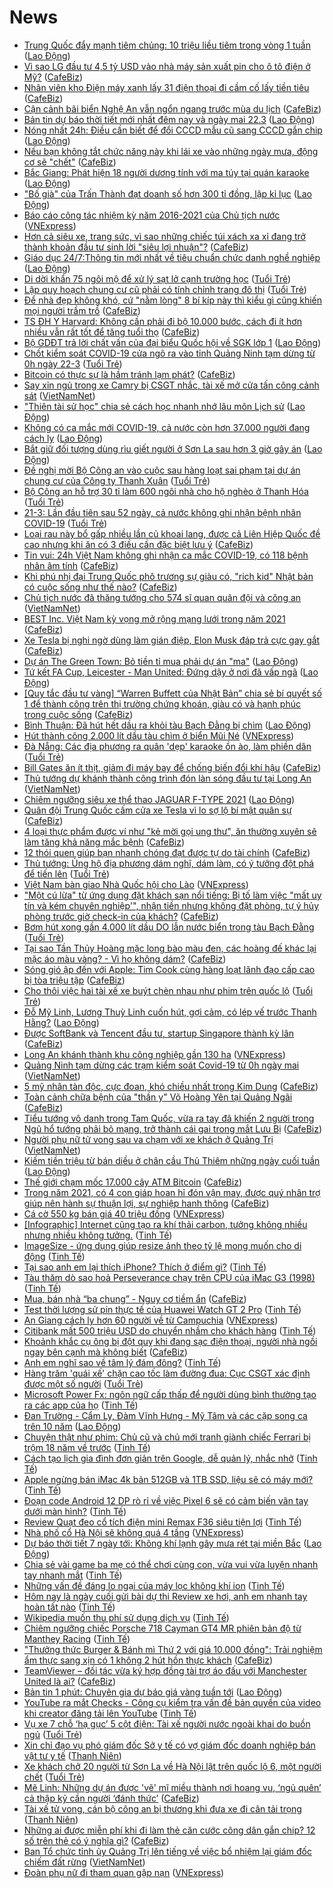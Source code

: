 # News

- [Trung Quốc đẩy mạnh tiêm chủng: 10 triệu liều tiêm trong vòng 1 tuần](https://laodong.vn/the-gioi/trung-quoc-day-manh-tiem-chung-10-trieu-lieu-tiem-trong-vong-1-tuan-891401.ldo) ([Lao Động](https://laodong.vn))
- [Vì sao LG đầu tư 4,5 tỷ USD vào nhà máy sản xuất pin cho ô tô điện ở Mỹ?](https://cafebiz.vn/vi-sao-lg-dau-tu-45-ty-usd-vao-nha-may-san-xuat-pin-cho-o-to-dien-o-my-20210321184111216.chn) ([CafeBiz](https://cafebiz.vn))
- [Nhân viên kho Điện máy xanh lấy 31 điện thoại đi cầm cố lấy tiền tiêu](https://cafebiz.vn/nhan-vien-kho-dien-may-xanh-lay-31-dien-thoai-di-cam-co-lay-tien-tieu-20210321201646209.chn) ([CafeBiz](https://cafebiz.vn))
- [Cận cảnh bãi biển Nghệ An vẫn ngổn ngang trước mùa du lịch](https://cafebiz.vn/can-canh-bai-bien-nghe-an-van-ngon-ngang-truoc-mua-du-lich-20210321183958123.chn) ([CafeBiz](https://cafebiz.vn))
- [Bản tin dự báo thời tiết mới nhất đêm nay và ngày mai 22.3](https://laodong.vn/video/ban-tin-du-bao-thoi-tiet-moi-nhat-dem-nay-va-ngay-mai-223-890929.ldo) ([Lao Động](https://laodong.vn))
- [Nóng nhất 24h: Điều cần biết để đổi CCCD mẫu cũ sang CCCD gắn chip](https://laodong.vn/video-thoi-su/nong-nhat-24h-dieu-can-biet-de-doi-cccd-mau-cu-sang-cccd-gan-chip-891347.ldo) ([Lao Động](https://laodong.vn))
- [Nếu bạn không tắt chức năng này khi lái xe vào những ngày mưa, động cơ sẽ "chết"](https://cafebiz.vn/neu-ban-khong-tat-chuc-nang-nay-khi-lai-xe-vao-nhung-ngay-mua-dong-co-se-chet-20210321181654806.chn) ([CafeBiz](https://cafebiz.vn))
- [Bắc Giang: Phát hiện 18 người dương tính với ma túy tại quán karaoke](https://laodong.vn/phap-luat/bac-giang-phat-hien-18-nguoi-duong-tinh-voi-ma-tuy-tai-quan-karaoke-891399.ldo) ([Lao Động](https://laodong.vn))
- [&quot;Bố già&quot; của Trấn Thành đạt doanh số hơn 300 tỉ đồng, lập kỉ lục](https://laodong.vn/van-hoa/bo-gia-cua-tran-thanh-dat-doanh-so-hon-300-ti-dong-lap-ki-luc-891398.ldo) ([Lao Động](https://laodong.vn))
- [Báo cáo công tác nhiệm kỳ năm 2016-2021 của Chủ tịch nước](https://vnexpress.net/bao-cao-cong-tac-nhiem-ky-nam-2016-2021-cua-chu-tich-nuoc-4251738.html) ([VNExpress](https://vnexpress.net))
- [Hơn cả siêu xe, trang sức, vì sao những chiếc túi xách xa xỉ đang trở thành khoản đầu tư sinh lời "siêu lợi nhuận"?](https://cafebiz.vn/hon-ca-sieu-xe-trang-suc-vi-sao-nhung-chiec-tui-xach-xa-xi-dang-tro-thanh-khoan-dau-tu-sinh-loi-sieu-loi-nhuan-20210321183818352.chn) ([CafeBiz](https://cafebiz.vn))
- [Giáo dục 24/7:Thông tin mới nhất về tiêu chuẩn chức danh nghề nghiệp](https://laodong.vn/video/giao-duc-247thong-tin-moi-nhat-ve-tieu-chuan-chuc-danh-nghe-nghiep-891346.ldo) ([Lao Động](https://laodong.vn))
- [Di dời khẩn 75 ngôi mộ để xử lý sạt lở cạnh trường học](https://tuoitre.vn/di-doi-khan-75-ngoi-mo-de-xu-ly-sat-lo-canh-truong-hoc-20210321184356419.htm) ([Tuổi Trẻ](https://tuoitre.vn))
- [Lập quy hoạch chung cư cũ phải có tính chỉnh trang đô thị](https://tuoitre.vn/lap-quy-hoach-chung-cu-cu-phai-co-tinh-chat-cai-tao-tai-thiet-chinh-trang-do-thi-20210321183647821.htm) ([Tuổi Trẻ](https://tuoitre.vn))
- [Để nhà đẹp không khó, cứ "nằm lòng" 8 bí kíp này thì kiểu gì cũng khiến mọi người trầm trồ](https://cafebiz.vn/de-nha-dep-khong-kho-cu-nam-long-8-bi-kip-nay-thi-kieu-gi-cung-khien-moi-nguoi-tram-tro-20210321183711345.chn) ([CafeBiz](https://cafebiz.vn))
- [TS ĐH Y Harvard: Không cần phải đi bộ 10.000 bước, cách đi ít hơn nhiều vẫn rất tốt để tăng tuổi thọ](https://cafebiz.vn/ts-dh-y-harvard-khong-can-phai-di-bo-10000-buoc-cach-di-it-hon-nhieu-van-rat-tot-de-tang-tuoi-tho-20210321181507985.chn) ([CafeBiz](https://cafebiz.vn))
- [Bộ GDĐT trả lời chất vấn của đại biểu Quốc hội về SGK lớp 1](https://laodong.vn/giao-duc/bo-gddt-tra-loi-chat-van-cua-dai-bieu-quoc-hoi-ve-sgk-lop-1-891383.ldo) ([Lao Động](https://laodong.vn))
- [Chốt kiểm soát COVID-19 cửa ngõ ra vào tỉnh Quảng Ninh tạm dừng từ 0h ngày 22-3](https://tuoitre.vn/chot-kiem-soat-covid-19-cua-ngo-ra-vao-tinh-quang-ninh-tam-dung-tu-0h-ngay-22-3-20210321180149284.htm) ([Tuổi Trẻ](https://tuoitre.vn))
- [Bitcoin có thực sự là hầm tránh lạm phát?](https://cafebiz.vn/bitcoin-co-thuc-su-la-ham-tranh-lam-phat-20210321183110955.chn) ([CafeBiz](https://cafebiz.vn))
- [Say xỉn ngủ trong xe Camry bị CSGT nhắc, tài xế mở cửa tấn công cảnh sát](http://vietnamnet.vn/vn/thoi-su/an-toan-giao-thong/say-xi-n-ngu-trong-xe-camry-bi-csgt-nha-c-tai-xe-mo-cu-a-ta-n-co-ng-ca-nh-sa-t-721286.html) ([VietNamNet](https://vietnamnet.vn))
- [&quot;Thiên tài sử học&quot; chia sẻ cách học nhanh nhớ lâu môn Lịch sử](https://laodong.vn/giao-duc/thien-tai-su-hoc-chia-se-cach-hoc-nhanh-nho-lau-mon-lich-su-891318.ldo) ([Lao Động](https://laodong.vn))
- [Không có ca mắc mới COVID-19, cả nước còn hơn 37.000 người đang cách ly](https://laodong.vn/y-te/khong-co-ca-mac-moi-covid-19-ca-nuoc-con-hon-37000-nguoi-dang-cach-ly-891348.ldo) ([Lao Động](https://laodong.vn))
- [Bắt giữ đối tượng dùng rìu giết người ở Sơn La sau hơn 3 giờ gây án](https://laodong.vn/phap-luat/bat-giu-doi-tuong-dung-riu-giet-nguoi-o-son-la-sau-hon-3-gio-gay-an-891356.ldo) ([Lao Động](https://laodong.vn))
- [Đề nghị mời Bộ Công an vào cuộc sau hàng loạt sai phạm tại dự án chung cư của Công ty Thanh Xuân](https://tuoitre.vn/de-nghi-moi-bo-cong-an-vao-cuoc-sau-hang-loat-sai-pham-tai-du-an-chung-cu-cua-cong-ty-thanh-xuan-20210321174859395.htm) ([Tuổi Trẻ](https://tuoitre.vn))
- [Bộ Công an hỗ trợ 30 tỉ làm 600 ngôi nhà cho hộ nghèo ở Thanh Hóa](https://tuoitre.vn/bo-cong-an-ho-tro-30-ti-lam-600-nha-cho-ho-ngheo-o-thanh-hoa-20210321170432242.htm) ([Tuổi Trẻ](https://tuoitre.vn))
- [21-3: Lần đầu tiên sau 52 ngày, cả nước không ghi nhận bệnh nhân COVID-19](https://tuoitre.vn/21-3-lan-dau-tien-sau-52-ngay-ca-nuoc-khong-ghi-nhan-benh-nhan-covid-19-20210321182308707.htm) ([Tuổi Trẻ](https://tuoitre.vn))
- [Loại rau này bổ gấp nhiều lần củ khoai lang, được cả Liên Hiệp Quốc đề cao nhưng khi ăn có 3 điều cần đặc biệt lưu ý](https://cafebiz.vn/loai-rau-nay-bo-gap-nhieu-lan-cu-khoai-lang-duoc-ca-lien-hiep-quoc-de-cao-nhung-khi-an-co-3-dieu-can-dac-biet-luu-y-20210321181918809.chn) ([CafeBiz](https://cafebiz.vn))
- [Tin vui: 24h Việt Nam không ghi nhận ca mắc COVID-19, có 118 bệnh nhân âm tính](https://cafebiz.vn/tin-vui-24h-viet-nam-khong-ghi-nhan-ca-mac-covid-19-co-118-benh-nhan-am-tinh-20210321183003974.chn) ([CafeBiz](https://cafebiz.vn))
- [Khi phú nhị đại Trung Quốc phô trương sự giàu có, "rich kid" Nhật bản có cuộc sống như thế nào?](https://cafebiz.vn/khi-phu-nhi-dai-trung-quoc-pho-truong-su-giau-co-rich-kid-nhat-ban-co-cuoc-song-nhu-the-nao-20210321181312052.chn) ([CafeBiz](https://cafebiz.vn))
- [Chủ tịch nước đã thăng tướng cho 574 sĩ quan quân đội và công an](http://vietnamnet.vn/vn/thoi-su/quoc-hoi/chu-tich-nuoc-da-thang-tuong-cho-574-si-quan-quan-doi-va-cong-an-721259.html) ([VietNamNet](https://vietnamnet.vn))
- [BEST Inc. Việt Nam kỳ vọng mở rộng mạng lưới trong năm 2021](https://cafebiz.vn/best-inc-viet-nam-ky-vong-mo-rong-mang-luoi-trong-nam-2021-20210321164527029.chn) ([CafeBiz](https://cafebiz.vn))
- [Xe Tesla bị nghi ngờ dùng làm gián điệp, Elon Musk đáp trả cực gay gắt](https://cafebiz.vn/xe-tesla-bi-nghi-ngo-dung-lam-gian-diep-elon-musk-dap-tra-cuc-gay-gat-20210321115206968.chn) ([CafeBiz](https://cafebiz.vn))
- [Dự án The Green Town: Bỏ tiền tỉ mua phải dự án &quot;ma&quot;](https://laodong.vn/ban-doc/du-an-the-green-town-bo-tien-ti-mua-phai-du-an-ma-891273.ldo) ([Lao Động](https://laodong.vn))
- [Tứ kết FA Cup, Leicester - Man United: Đứng dậy ở nơi đã vấp ngã](https://laodong.vn/bong-da-quoc-te/tu-ket-fa-cup-leicester-man-united-dung-day-o-noi-da-vap-nga-891320.ldo) ([Lao Động](https://laodong.vn))
- [[Quy tắc đầu tư vàng] “Warren Buffett của Nhật Bản” chia sẻ bí quyết số 1 để thành công trên thị trường chứng khoán, giàu có và hạnh phúc trong cuộc sống](https://cafebiz.vn/quy-tac-dau-tu-vang-warren-buffett-cua-nhat-ban-chia-se-bi-quyet-so-1-de-thanh-cong-tren-thi-truong-chung-khoan-giau-co-va-hanh-phuc-trong-cuoc-song-2021032111554041.chn) ([CafeBiz](https://cafebiz.vn))
- [Bình Thuận: Đã hút hết dầu ra khỏi tàu Bạch Đằng bị chìm](https://laodong.vn/xa-hoi/binh-thuan-da-hut-het-dau-ra-khoi-tau-bach-dang-bi-chim-891325.ldo) ([Lao Động](https://laodong.vn))
- [Hút thành công 2.000 lít dầu tàu chìm ở biển Mũi Né](https://vnexpress.net/hut-thanh-cong-2-000-lit-dau-tau-chim-o-bien-mui-ne-4251721.html) ([VNExpress](https://vnexpress.net))
- [Đà Nẵng: Các địa phương ra quân 'dẹp' karaoke ồn ào, làm phiền dân](https://tuoitre.vn/da-nang-cac-dia-phuong-ra-quan-dep-karaoke-on-ao-lam-phien-dan-20210321160449226.htm) ([Tuổi Trẻ](https://tuoitre.vn))
- [Bill Gates ăn ít thịt, giảm đi máy bay để chống biến đổi khí hậu](https://cafebiz.vn/bill-gates-an-it-thit-giam-di-may-bay-de-chong-bien-doi-khi-hau-20210321115341707.chn) ([CafeBiz](https://cafebiz.vn))
- [Thủ tướng dự khánh thành công trình đón làn sóng đầu tư tại Long An](http://vietnamnet.vn/vn/thoi-su/chinh-tri/thu-tuong-du-khanh-thanh-cong-trinh-don-lan-song-dau-tu-tai-long-an-721256.html) ([VietNamNet](https://vietnamnet.vn))
- [Chiêm ngưỡng siêu xe thể thao JAGUAR F-TYPE 2021](https://laodong.vn/photo/chiem-nguong-sieu-xe-the-thao-jaguar-f-type-2021-888711.ldo) ([Lao Động](https://laodong.vn))
- [Quân đội Trung Quốc cấm cửa xe Tesla vì lo sợ lộ bí mật quân sự](https://cafebiz.vn/quan-doi-trung-quoc-cam-cua-xe-tesla-vi-lo-so-lo-bi-mat-quan-su-20210321114959068.chn) ([CafeBiz](https://cafebiz.vn))
- [4 loại thực phẩm được ví như "kẻ mời gọi ung thư", ăn thường xuyên sẽ làm tăng khả năng mắc bệnh](https://cafebiz.vn/4-loai-thuc-pham-duoc-vi-nhu-ke-moi-goi-ung-thu-an-thuong-xuyen-se-lam-tang-kha-nang-mac-benh-20210321151640041.chn) ([CafeBiz](https://cafebiz.vn))
- [12 thói quen giúp bạn nhanh chóng đạt được tự do tài chính](https://cafebiz.vn/12-thoi-quen-giup-ban-nhanh-chong-dat-duoc-tu-do-tai-chinh-20210321114714228.chn) ([CafeBiz](https://cafebiz.vn))
- [Thủ tướng: Ủng hộ địa phương dám nghĩ, dám làm, có ý tưởng đột phá để tiến lên](https://tuoitre.vn/thu-tuong-ung-ho-dia-phuong-dam-nghi-dam-lam-co-y-tuong-dot-pha-de-tien-len-20210321134740537.htm) ([Tuổi Trẻ](https://tuoitre.vn))
- [Việt Nam bàn giao Nhà Quốc hội cho Lào](https://vnexpress.net/viet-nam-ban-giao-nha-quoc-hoi-cho-lao-4251594.html) ([VNExpress](https://vnexpress.net))
- ["Một cú lừa" từ ứng dụng đặt khách sạn nổi tiếng: Bị tố làm việc "mất uy tín và kém chuyên nghiệp'", nhận tiền nhưng không đặt phòng, tự ý hủy phòng trước giờ check-in của khách?](https://cafebiz.vn/mot-cu-lua-tu-ung-dung-dat-khach-san-noi-tieng-bi-to-lam-viec-mat-uy-tin-va-kem-chuyen-nghiep-nhan-tien-nhung-khong-dat-phong-tu-y-huy-phong-truoc-gio-check-in-cua-khach-20210321150327795.chn) ([CafeBiz](https://cafebiz.vn))
- [Bơm hút xong gần 4.000 lít dầu DO lẫn nước biển trong tàu Bạch Đằng](https://tuoitre.vn/bom-hut-xong-gan-4-000-lit-dau-do-lan-nuoc-bien-trong-tau-bach-dang-20210321143923765.htm) ([Tuổi Trẻ](https://tuoitre.vn))
- [Tại sao Tần Thủy Hoàng mặc long bào màu đen, các hoàng đế khác lại mặc áo màu vàng? - Vì họ không dám?](https://cafebiz.vn/tai-sao-tan-thuy-hoang-mac-long-bao-mau-den-cac-hoang-de-khac-lai-mac-ao-mau-vang-vi-ho-khong-dam-20210321143130538.chn) ([CafeBiz](https://cafebiz.vn))
- [Sóng gió ập đến với Apple: Tim Cook cùng hàng loạt lãnh đạo cấp cao bị tòa triệu tập](https://cafebiz.vn/song-gio-ap-den-voi-apple-tim-cook-cung-hang-loat-lanh-dao-cap-cao-bi-toa-trieu-tap-20210321150109144.chn) ([CafeBiz](https://cafebiz.vn))
- [Cho thôi việc hai tài xế xe buýt chèn nhau như phim trên quốc lộ](https://tuoitre.vn/cho-thoi-viec-hai-tai-xe-xe-buyt-chen-nhau-nhu-phim-tren-quoc-lo-20210321142433861.htm) ([Tuổi Trẻ](https://tuoitre.vn))
- [Đỗ Mỹ Linh, Lương Thuỳ Linh cuốn hút, gợi cảm, có lép vế trước Thanh Hằng?](https://laodong.vn/photo/do-my-linh-luong-thuy-linh-cuon-hut-goi-cam-co-lep-ve-truoc-thanh-hang-891249.ldo) ([Lao Động](https://laodong.vn))
- [Được SoftBank và Tencent đầu tư, startup Singapore thành kỳ lân](https://cafebiz.vn/duoc-softbank-va-tencent-dau-tu-startup-singapore-thanh-ky-lan-20210321114227827.chn) ([CafeBiz](https://cafebiz.vn))
- [Long An khánh thành khu công nghiệp gần 130 ha](https://vnexpress.net/long-an-khanh-thanh-khu-cong-nghiep-gan-130-ha-4251687.html) ([VNExpress](https://vnexpress.net))
- [Quảng Ninh tạm dừng các trạm kiểm soát Covid-19 từ 0h ngày mai](http://vietnamnet.vn/vn/thoi-su/quang-ninh-tam-dung-cac-tram-kiem-soat-covid-19-tu-0h-ngay-mai-721244.html) ([VietNamNet](https://vietnamnet.vn))
- [5 mỹ nhân tàn độc, cực đoan, khó chiều nhất trong Kim Dung](https://cafebiz.vn/5-my-nhan-tan-doc-cuc-doan-kho-chieu-nhat-trong-kim-dung-20210321141156316.chn) ([CafeBiz](https://cafebiz.vn))
- [Toàn cảnh chữa bệnh của "thần y" Võ Hoàng Yên tại Quảng Ngãi](https://cafebiz.vn/toan-canh-chua-benh-cua-than-y-vo-hoang-yen-tai-quang-ngai-20210321114454778.chn) ([CafeBiz](https://cafebiz.vn))
- [Tiểu tướng vô danh trong Tam Quốc, vừa ra tay đã khiến 2 người trong Ngũ hổ tướng phải bỏ mạng, trở thành cái gai trong mắt Lưu Bị](https://cafebiz.vn/tieu-tuong-vo-danh-trong-tam-quoc-vua-ra-tay-da-khien-2-nguoi-trong-ngu-ho-tuong-phai-bo-mang-tro-thanh-cai-gai-trong-mat-luu-bi-20210321140143311.chn) ([CafeBiz](https://cafebiz.vn))
- [Người phụ nữ tử vong sau va chạm với xe khách ở Quảng Trị](http://vietnamnet.vn/vn/thoi-su/an-toan-giao-thong/nguoi-phu-nu-tu-vong-sau-va-cham-voi-xe-khach-o-quang-tri-721236.html) ([VietNamNet](https://vietnamnet.vn))
- [Kiếm tiền triệu từ bán diều ở chân cầu Thủ Thiêm những ngày cuối tuần](https://laodong.vn/photo/kiem-tien-trieu-tu-ban-dieu-o-chan-cau-thu-thiem-nhung-ngay-cuoi-tuan-891180.ldo) ([Lao Động](https://laodong.vn))
- [Thế giới chạm mốc 17.000 cây ATM Bitcoin](https://cafebiz.vn/the-gioi-cham-moc-17000-cay-atm-bitcoin-20210321114002477.chn) ([CafeBiz](https://cafebiz.vn))
- [Trong năm 2021, có 4 con giáp hoan hỉ đón vận may, được quý nhân trợ giúp nên hành sự thuận lợi, sự nghiệp hanh thông](https://cafebiz.vn/trong-nam-2021-co-4-con-giap-hoan-hi-don-van-may-duoc-quy-nhan-tro-giup-nen-hanh-su-thuan-loi-su-nghiep-hanh-thong-20210321133800327.chn) ([CafeBiz](https://cafebiz.vn))
- [Cá cờ 550 kg bán giá 40 triệu đồng](https://vnexpress.net/ca-co-550-kg-ban-gia-40-trieu-dong-4251676.html) ([VNExpress](https://vnexpress.net))
- [[Infographic] Internet cũng tạo ra khí thải carbon, tưởng không nhiều nhưng nhiều không tưởng.](https://tinhte.vn/thread/infographic-internet-cung-tao-ra-khi-thai-carbon-tuong-khong-nhieu-nhung-nhieu-khong-tuong.3297260/) ([Tinh Tế](https://tinhte.vn))
- [ImageSize - ứng dụng giúp resize ảnh theo tỷ lệ mong muốn cho di động](https://tinhte.vn/thread/imagesize-ung-dung-giup-resize-anh-theo-ty-le-mong-muon-cho-di-dong.3295070/) ([Tinh Tế](https://tinhte.vn))
- [Tại sao anh em lại thích iPhone? Thích ở điểm gì?](https://tinhte.vn/thread/tai-sao-anh-em-lai-thich-iphone-thich-o-diem-gi.3297054/) ([Tinh Tế](https://tinhte.vn))
- [Tàu thăm dò sao hoả Perseverance chạy trên CPU của iMac G3 (1998)](https://tinhte.vn/thread/tau-tham-do-sao-hoa-perseverance-chay-tren-cpu-cua-imac-g3-1998.3286220/) ([Tinh Tế](https://tinhte.vn))
- [Mua, bán nhà “ba chung” - Nguy cơ tiềm ẩn](https://cafebiz.vn/mua-ban-nha-ba-chung-nguy-co-tiem-an-20210321104852499.chn) ([CafeBiz](https://cafebiz.vn))
- [Test thời lượng sử pin thực tế của Huawei Watch GT 2 Pro](https://tinhte.vn/thread/test-thoi-luong-su-pin-thuc-te-cua-huawei-watch-gt-2-pro.3291265/) ([Tinh Tế](https://tinhte.vn))
- [An Giang cách ly hơn 60 người về từ Campuchia](https://vnexpress.net/an-giang-cach-ly-hon-60-nguoi-ve-tu-campuchia-4251670.html) ([VNExpress](https://vnexpress.net))
- [Citibank mất  500 triệu USD do chuyển nhầm cho khách hàng](https://tinhte.vn/thread/citibank-mat-500-trieu-usd-do-chuyen-nham-cho-khach-hang.3278459/) ([Tinh Tế](https://tinhte.vn))
- [Khoảnh khắc cụ ông bị đột quỵ khi đang sạc điện thoại, người nhà ngồi ngay bên cạnh mà không biết](https://cafebiz.vn/khoanh-khac-cu-ong-bi-dot-quy-khi-dang-sac-dien-thoai-nguoi-nha-ngoi-ngay-ben-canh-ma-khong-biet-20210321132750651.chn) ([CafeBiz](https://cafebiz.vn))
- [Anh em nghĩ sao về tâm lý đám đông?](https://tinhte.vn/thread/anh-em-nghi-sao-ve-tam-ly-dam-dong.3297159/) ([Tinh Tế](https://tinhte.vn))
- [Hàng trăm 'quái xế' chặn cao tốc làm đường đua: Cục CSGT xác định được một số người](https://tuoitre.vn/hang-tram-quai-xe-chan-cao-toc-lam-duong-dua-cuc-csgt-xac-dinh-duoc-mot-so-nguoi-20210321102516777.htm) ([Tuổi Trẻ](https://tuoitre.vn))
- [Microsoft Power Fx: ngôn ngữ cấp thấp để người dùng bình thường tạo ra các app của họ](https://tinhte.vn/thread/microsoft-power-fx-ngon-ngu-cap-thap-de-nguoi-dung-binh-thuong-tao-ra-cac-app-cua-ho.3286411/) ([Tinh Tế](https://tinhte.vn))
- [Đan Trường - Cẩm Ly, Đàm Vĩnh Hưng - Mỹ Tâm và các cặp song ca trên 10 năm](https://laodong.vn/photo/dan-truong-cam-ly-dam-vinh-hung-my-tam-va-cac-cap-song-ca-tren-10-nam-891052.ldo) ([Lao Động](https://laodong.vn))
- [Chuyện thật như phim: Chủ cũ và chủ mới tranh giành chiếc Ferrari bị trộm 18 năm về trước](https://tinhte.vn/thread/chuyen-that-nhu-phim-chu-cu-va-chu-moi-tranh-gianh-chiec-ferrari-bi-trom-18-nam-ve-truoc.3297261/) ([Tinh Tế](https://tinhte.vn))
- [Cách tạo lịch gia đình đơn giản trên Google, dễ quản lý, nhắc nhở](https://tinhte.vn/thread/cach-tao-lich-gia-dinh-don-gian-tren-google-de-quan-ly-nhac-nho.3296177/) ([Tinh Tế](https://tinhte.vn))
- [Apple ngừng bán iMac 4k bản 512GB và 1TB SSD, liệu sẽ có máy mới?](https://tinhte.vn/thread/apple-ngung-ban-imac-4k-ban-512gb-va-1tb-ssd-lieu-se-co-may-moi.3297316/) ([Tinh Tế](https://tinhte.vn))
- [Đoạn code Android 12 DP rò rỉ về việc Pixel 6 sẽ có cảm biến vân tay dưới màn hình?](https://tinhte.vn/thread/doan-code-android-12-dp-ro-ri-ve-viec-pixel-6-se-co-cam-bien-van-tay-duoi-man-hinh.3296105/) ([Tinh Tế](https://tinhte.vn))
- [Review Quạt đeo cổ tích điện mini Remax F36 siêu tiện lợi](https://tinhte.vn/thread/review-quat-deo-co-tich-dien-mini-remax-f36-sieu-tien-loi.3281128/) ([Tinh Tế](https://tinhte.vn))
- [Nhà phố cổ Hà Nội sẽ không quá 4 tầng](https://vnexpress.net/nha-pho-co-ha-noi-se-khong-qua-4-tang-4251642.html) ([VNExpress](https://vnexpress.net))
- [Dự báo thời tiết 7 ngày tới: Không khí lạnh gây mưa rét tại miền Bắc](https://laodong.vn/infographic/du-bao-thoi-tiet-7-ngay-toi-khong-khi-lanh-gay-mua-ret-tai-mien-bac-891267.ldo) ([Lao Động](https://laodong.vn))
- [Chia sẻ vài game ba mẹ có thể chơi cùng con, vừa vui vừa luyện nhanh tay nhanh mắt](https://tinhte.vn/thread/chia-se-vai-game-ba-me-co-the-choi-cung-con-vua-vui-vua-luyen-nhanh-tay-nhanh-mat.3292390/) ([Tinh Tế](https://tinhte.vn))
- [Những vấn đề đáng lo ngại của máy lọc không khí ion](https://tinhte.vn/thread/nhung-van-de-dang-lo-ngai-cua-may-loc-khong-khi-ion.3296061/) ([Tinh Tế](https://tinhte.vn))
- [Hôm nay là ngày cuối gửi bài dự thi Review xe hơi, anh em nhanh tay hoàn tất nào](https://tinhte.vn/thread/hom-nay-la-ngay-cuoi-gui-bai-du-thi-review-xe-hoi-anh-em-nhanh-tay-hoan-tat-nao.3297335/) ([Tinh Tế](https://tinhte.vn))
- [Wikipedia muốn thu phí sử dụng dịch vụ](https://tinhte.vn/thread/wikipedia-muon-thu-phi-su-dung-dich-vu.3295213/) ([Tinh Tế](https://tinhte.vn))
- [Chiêm ngưỡng chiếc Porsche 718 Cayman GT4 MR phiên bản độ từ Manthey Racing](https://tinhte.vn/thread/chiem-nguong-chiec-porsche-718-cayman-gt4-mr-phien-ban-do-tu-manthey-racing.3297237/) ([Tinh Tế](https://tinhte.vn))
- ["Thưởng thức Burger & Bánh mì Thứ 2 với giá 10.000 đồng": Trải nghiệm ẩm thực sang xịn có 1 không 2 hút hồn thực khách](https://cafebiz.vn/thuong-thuc-burger-banh-mi-thu-2-voi-gia-10000-dong-trai-nghiem-am-thuc-sang-xin-co-1-khong-2-hut-hon-thuc-khach-20210321124654886.chn) ([CafeBiz](https://cafebiz.vn))
- [TeamViewer – đối tác vừa ký hợp đồng tài trợ áo đấu với Manchester United là ai?](https://cafebiz.vn/teamviewer-doi-tac-vua-ky-hop-dong-tai-tro-ao-dau-voi-manchester-united-la-ai-20210321104607371.chn) ([CafeBiz](https://cafebiz.vn))
- [Bản tin 1 phút: Chuyên gia dự báo giá vàng tuần tới](https://laodong.vn/video/ban-tin-1-phut-chuyen-gia-du-bao-gia-vang-tuan-toi-891253.ldo) ([Lao Động](https://laodong.vn))
- [YouTube ra mắt Checks - Công cụ kiểm tra vấn đề bản quyền của video khi creator đăng tải lên YouTube](https://tinhte.vn/thread/youtube-ra-mat-checks-cong-cu-kiem-tra-van-de-ban-quyen-cua-video-khi-creator-dang-tai-len-youtube.3295671/) ([Tinh Tế](https://tinhte.vn))
- [Vụ xe 7 chỗ ‘hạ gục’ 5 cột điện: Tài xế người nước ngoài khai do buồn ngủ](https://tuoitre.vn/vu-xe-7-cho-ha-guc-5-cot-dien-tai-xe-nguoi-nuoc-ngoai-khai-do-buon-ngu-20210321113320736.htm) ([Tuổi Trẻ](https://tuoitre.vn))
- [Xin chỉ đạo vụ phó giám đốc Sở y tế có vợ giám đốc doanh nghiệp bán vật tư y tế](https://thanhnien.vn/thoi-su/xin-chi-dao-vu-pho-giam-doc-so-y-te-co-vo-giam-doc-doanh-nghiep-ban-vat-tu-y-te-1357252.html) ([Thanh Niên](https://thanhnien.vn))
- [Xe khách chở 20 người từ Sơn La về Hà Nội lật trên quốc lộ 6, một người chết](https://tuoitre.vn/xe-khach-cho-20-nguoi-tu-son-la-ve-ha-noi-lat-tren-quoc-lo-6-mot-nguoi-chet-20210321111550003.htm) ([Tuổi Trẻ](https://tuoitre.vn))
- [Mê Linh: Những dự án được 'vẽ' mĩ miều thành nơi hoang vu, ‘ngủ quên’ cả thập kỷ cần người ‘đánh thức’](https://cafebiz.vn/me-linh-nhung-du-an-duoc-ve-mi-mieu-thanh-noi-hoang-vu-ngu-quen-ca-thap-ky-can-nguoi-danh-thuc-20210321104755743.chn) ([CafeBiz](https://cafebiz.vn))
- [Tài xế tử vong, cán bộ công an bị thương khi đưa xe đi cân tải trọng](https://thanhnien.vn/thoi-su/tai-xe-tu-vong-can-bo-cong-an-bi-thuong-khi-dua-xe-di-can-tai-trong-1357259.html) ([Thanh Niên](https://thanhnien.vn))
- [Những ai được miễn phí khi đi làm thẻ căn cước công dân gắn chip? 12 số trên thẻ có ý nghĩa gì?](https://cafebiz.vn/nhung-ai-duoc-mien-phi-khi-di-lam-the-can-cuoc-cong-dan-gan-chip-12-so-tren-the-co-y-nghia-gi-20210321104943186.chn) ([CafeBiz](https://cafebiz.vn))
- [Ban Tổ chức tỉnh ủy Quảng Trị lên tiếng về việc bổ nhiệm lại giám đốc chiếm đất rừng](http://vietnamnet.vn/vn/thoi-su/ban-to-chuc-tinh-uy-quang-tri-len-tieng-ve-viec-bo-nhiem-lai-giam-doc-chiem-dat-rung-720671.html) ([VietNamNet](https://vietnamnet.vn))
- [Đoàn phụ nữ đi tham quan gặp nạn](https://vnexpress.net/doan-phu-nu-di-tham-quan-gap-nan-4251640.html) ([VNExpress](https://vnexpress.net))
